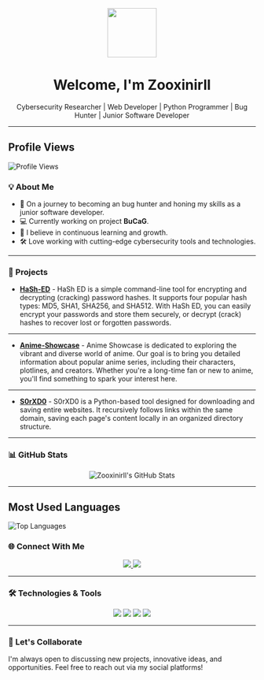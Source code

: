 <div align="center">
  <img src="https://media.giphy.com/media/836HiJc7pgzy8iNXCn/giphy.gif" width="100"/>
  <h1>Welcome, I'm Zooxinirll</h1>
  <p>Cybersecurity Researcher | Web Developer | Python Programmer | Bug Hunter | Junior Software Developer</p>
</div>

---

## Profile Views

![Profile Views](https://komarev.com/ghpvc/?username=zooxinirll&color=blueviolet)

### 💡 About Me

- 🌱 On a journey to becoming an bug hunter and honing my skills as a junior software developer.
- 💻 Currently working on project **BuCaG**.
- 🎯 I believe in continuous learning and growth.
- 🛠️ Love working with cutting-edge cybersecurity tools and technologies.

---

### 🚀 Projects

- **[HaSh-ED](https://github.com/zooxinirll/HaSh-ED)** - HaSh ED is a simple command-line tool for encrypting and decrypting (cracking) password hashes. It supports four popular hash types: MD5, SHA1, SHA256, and SHA512. With HaSh ED, you can easily encrypt your passwords and store them securely, or decrypt (crack) hashes to recover lost or forgotten passwords.
---
- **[Anime-Showcase](https://zooxinirll.github.io/Index.html/)** - Anime Showcase is dedicated to exploring the vibrant and diverse world of anime. Our goal is to bring you detailed information about popular anime series, including their characters, plotlines, and creators. Whether you're a long-time fan or new to anime, you'll find something to spark your interest here.
---
- **[S0rXD0](https://github.com/zooxinirll/S0rXD0)** - S0rXD0 is a Python-based tool designed for downloading and saving entire websites. It recursively follows links within the same domain, saving each page's content locally in an organized directory structure.
---

### 📊 GitHub Stats

<div align="center">
  <img src="https://streak-stats.demolab.com?user=zooxinirll&theme=radical&hide_border=true" alt="Zooxinirll's GitHub Stats" />
</div>

---

## Most Used Languages

![Top Languages](https://github-readme-stats.vercel.app/api/top-langs/?username=zooxinirll&layout=compact&theme=radical)


### 🌐 Connect With Me

<p align="center">
  <a href="https://github.com/zooxinirll" target="_blank">
    <img src="https://img.shields.io/badge/GitHub-000?style=for-the-badge&logo=github&logoColor=white" />
  </a>
  <a href="https://www.instagram.com/h3r.10c4lh0st.07?igsh=MTRqcGNsdmN3a2FyaA==" target="_blank">
    <img src="https://img.shields.io/badge/Instagram-E4405F?style=for-the-badge&logo=instagram&logoColor=white" />
  </a>
</p>

---

### 🛠️ Technologies & Tools

<div align="center">
  <img src="https://img.shields.io/badge/-Python-333333?style=for-the-badge&logo=python" />
  <img src="https://img.shields.io/badge/-JavaScript-333333?style=for-the-badge&logo=javascript" />
  <img src="https://img.shields.io/badge/-HTML5-333333?style=for-the-badge&logo=html5" />
  <img src="https://img.shields.io/badge/-CSS3-333333?style=for-the-badge&logo=css3" />
</div>

---

### 🧠 Let's Collaborate

I'm always open to discussing new projects, innovative ideas, and opportunities. Feel free to reach out via my social platforms!
